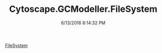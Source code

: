 ﻿---
title: Cytoscape.GCModeller.FileSystem
date: 6/13/2016 8:14:32 PM
---

[FileSystem](T-Cytoscape.GCModeller.FileSystem.FileSystem.html)
